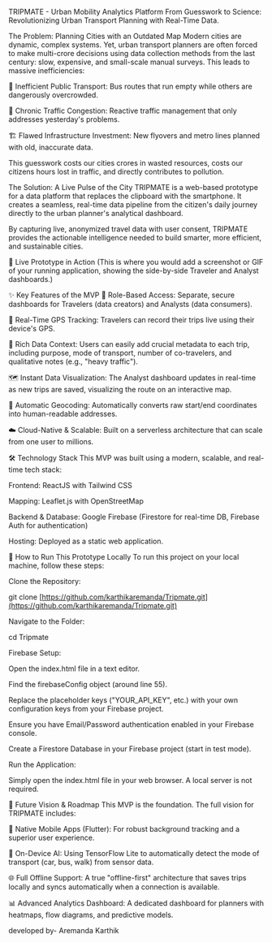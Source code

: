 TRIPMATE - Urban Mobility Analytics Platform
From Guesswork to Science: Revolutionizing Urban Transport Planning with Real-Time Data.

The Problem: Planning Cities with an Outdated Map
Modern cities are dynamic, complex systems. Yet, urban transport planners are often forced to make multi-crore decisions using data collection methods from the last century: slow, expensive, and small-scale manual surveys. This leads to massive inefficiencies:

🚌 Inefficient Public Transport: Bus routes that run empty while others are dangerously overcrowded.

🚗 Chronic Traffic Congestion: Reactive traffic management that only addresses yesterday's problems.

🏗️ Flawed Infrastructure Investment: New flyovers and metro lines planned with old, inaccurate data.

This guesswork costs our cities crores in wasted resources, costs our citizens hours lost in traffic, and directly contributes to pollution.

The Solution: A Live Pulse of the City
TRIPMATE is a web-based prototype for a data platform that replaces the clipboard with the smartphone. It creates a seamless, real-time data pipeline from the citizen's daily journey directly to the urban planner's analytical dashboard.

By capturing live, anonymized travel data with user consent, TRIPMATE provides the actionable intelligence needed to build smarter, more efficient, and sustainable cities.

📸 Live Prototype in Action
(This is where you would add a screenshot or GIF of your running application, showing the side-by-side Traveler and Analyst dashboards.)

✨ Key Features of the MVP
👤 Role-Based Access: Separate, secure dashboards for Travelers (data creators) and Analysts (data consumers).

📍 Real-Time GPS Tracking: Travelers can record their trips live using their device's GPS.

📝 Rich Data Context: Users can easily add crucial metadata to each trip, including purpose, mode of transport, number of co-travelers, and qualitative notes (e.g., "heavy traffic").

🗺️ Instant Data Visualization: The Analyst dashboard updates in real-time as new trips are saved, visualizing the route on an interactive map.

📍 Automatic Geocoding: Automatically converts raw start/end coordinates into human-readable addresses.

☁️ Cloud-Native & Scalable: Built on a serverless architecture that can scale from one user to millions.

🛠️ Technology Stack
This MVP was built using a modern, scalable, and real-time tech stack:

Frontend: ReactJS with Tailwind CSS

Mapping: Leaflet.js with OpenStreetMap

Backend & Database: Google Firebase (Firestore for real-time DB, Firebase Auth for authentication)

Hosting: Deployed as a static web application.

🚀 How to Run This Prototype Locally
To run this project on your local machine, follow these steps:

Clone the Repository:

git clone [https://github.com/karthikaremanda/Tripmate.git](https://github.com/karthikaremanda/Tripmate.git)

Navigate to the Folder:

cd Tripmate

Firebase Setup:

Open the index.html file in a text editor.

Find the firebaseConfig object (around line 55).

Replace the placeholder keys ("YOUR_API_KEY", etc.) with your own configuration keys from your Firebase project.

Ensure you have Email/Password authentication enabled in your Firebase console.

Create a Firestore Database in your Firebase project (start in test mode).

Run the Application:

Simply open the index.html file in your web browser. A local server is not required.

🔮 Future Vision & Roadmap
This MVP is the foundation. The full vision for TRIPMATE includes:

📱 Native Mobile Apps (Flutter): For robust background tracking and a superior user experience.

🧠 On-Device AI: Using TensorFlow Lite to automatically detect the mode of transport (car, bus, walk) from sensor data.

🌐 Full Offline Support: A true "offline-first" architecture that saves trips locally and syncs automatically when a connection is available.

📊 Advanced Analytics Dashboard: A dedicated dashboard for planners with heatmaps, flow diagrams, and predictive models.

developed by-
Aremanda Karthik

